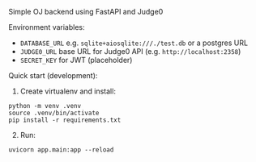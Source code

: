 Simple OJ backend using FastAPI and Judge0

Environment variables:
- `DATABASE_URL` e.g. `sqlite+aiosqlite:///./test.db` or a postgres URL
- `JUDGE0_URL` base URL for Judge0 API (e.g. `http://localhost:2358`)
- `SECRET_KEY` for JWT (placeholder)

Quick start (development):

1. Create virtualenv and install:
```
python -m venv .venv
source .venv/bin/activate
pip install -r requirements.txt
```
2. Run:
```
uvicorn app.main:app --reload
```
